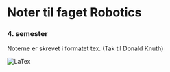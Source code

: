 # Noter til faget Robotics

### 4. semester 

Noterne er skrevet i formatet tex. (Tak til Donald Knuth)

![LaTex](https://img.shields.io/badge/LaTeX-%23000000?style=flat-square&logo=latex&logoColor=white)




